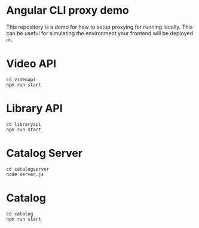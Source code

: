 # Angular CLI proxy demo

This repository is a demo for how to setup proxying for running locally. This can be useful for simulating the environment your frontend will be deployed in.

# Video API

```
cd videoapi
npm run start
```

# Library API

```
cd libraryapi
npm run start
```

# Catalog Server

```
cd catalogserver
node server.js
```

# Catalog

```
cd catalog
npm run start
```